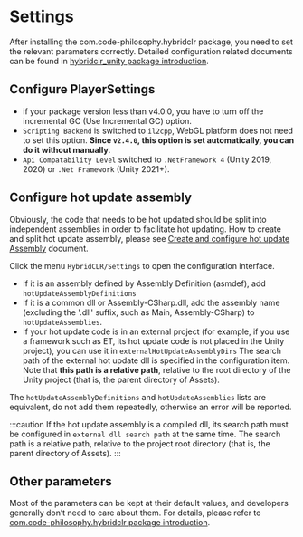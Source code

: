 # Settings

After installing the com.code-philosophy.hybridclr package, you need to set the relevant parameters correctly. Detailed configuration related documents can be found in [hybridclr_unity package introduction](../basic/com.code-philosophy.hybridclr.md).

## Configure PlayerSettings


- if your package version less than v4.0.0, you have to turn off the incremental GC (Use Incremental GC) option. 
- `Scripting Backend` is switched to `il2cpp`, WebGL platform does not need to set this option. **Since `v2.4.0`, this option is set automatically, you can do it without manually**.
- `Api Compatability Level` switched to `.NetFramework 4` (Unity 2019, 2020) or `.Net Framework` (Unity 2021+).

## Configure hot update assembly

Obviously, the code that needs to be hot updated should be split into independent assemblies in order to facilitate hot updating. How to create and split hot update assembly, please see [Create and configure hot update Assembly](../basic/hotupdateassemblysetting.md) document.

Click the menu `HybridCLR/Settings` to open the configuration interface.

- If it is an assembly defined by Assembly Definition (asmdef), add `hotUpdateAssemblyDefinitions`
- If it is a common dll or Assembly-CSharp.dll, add the assembly name (excluding the '.dll' suffix, such as Main, Assembly-CSharp) to `hotUpdateAssemblies`.
- If your hot update code is in an external project (for example, if you use a framework such as ET, its hot update code is not placed in the Unity project), you can use it in `externalHotUpdateAssemblyDirs`
The search path of the external hot update dll is specified in the configuration item. Note that **this path is a relative path**, relative to the root directory of the Unity project (that is, the parent directory of Assets).

The `hotUpdateAssemblyDefinitions` and `hotUpdateAssemblies` lists are equivalent, do not add them repeatedly, otherwise an error will be reported.

:::caution
If the hot update assembly is a compiled dll, its search path must be configured in `external dll search path` at the same time. The search path is a relative path, relative to the project root directory (that is, the parent directory of Assets).
:::

## Other parameters

Most of the parameters can be kept at their default values, and developers generally don’t need to care about them. For details, please refer to [com.code-philosophy.hybridclr package introduction](../basic/com.code-philosophy.hybridclr.md).
